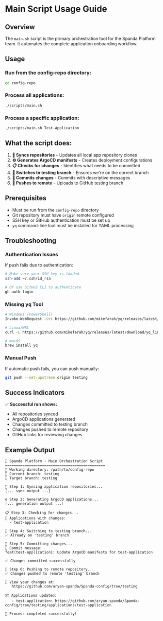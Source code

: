 # Main Script Usage Guide

## Overview
The `main.sh` script is the primary orchestration tool for the Spanda Platform team. It automates the complete application onboarding workflow.

## Usage

### Run from the config-repo directory:
```bash
cd config-repo
```

### Process all applications:
```bash
./scripts/main.sh
```

### Process a specific application:
```bash
./scripts/main.sh Test-Application
```

## What the script does:

1. **🔄 Syncs repositories** - Updates all local app repository clones
2. **⚙️ Generates ArgoCD manifests** - Creates deployment configurations
3. **📋 Checks for changes** - Identifies what needs to be committed
4. **🌿 Switches to testing branch** - Ensures we're on the correct branch
5. **💾 Commits changes** - Commits with descriptive messages
6. **🚀 Pushes to remote** - Uploads to GitHub testing branch

## Prerequisites

- Must be run from the `config-repo` directory
- Git repository must have `origin` remote configured
- SSH key or GitHub authentication must be set up
- `yq` command-line tool must be installed for YAML processing

## Troubleshooting

### Authentication Issues
If push fails due to authentication:
```bash
# Make sure your SSH key is loaded
ssh-add ~/.ssh/id_rsa

# Or use GitHub CLI to authenticate
gh auth login
```

### Missing yq Tool
```bash
# Windows (PowerShell)
Invoke-WebRequest -Uri https://github.com/mikefarah/yq/releases/latest/download/yq_windows_amd64.exe -OutFile yq.exe

# Linux/WSL
curl -L https://github.com/mikefarah/yq/releases/latest/download/yq_linux_amd64 -o yq && chmod +x yq

# macOS
brew install yq
```

### Manual Push
If automatic push fails, you can push manually:
```bash
git push --set-upstream origin testing
```

## Success Indicators

✅ **Successful run shows:**
- All repositories synced
- ArgoCD applications generated
- Changes committed to testing branch
- Changes pushed to remote repository
- GitHub links for reviewing changes

## Example Output

```
🚀 Spanda Platform - Main Orchestration Script
==============================================
📍 Working directory: /path/to/config-repo
🌿 Current branch: testing
🎯 Target branch: testing

🔄 Step 1: Syncing application repositories...
[... sync output ...]

⚙️ Step 2: Generating ArgoCD applications...
[... generation output ...]

📋 Step 3: Checking for changes...
🎯 Applications with changes:
  - test-application

🌿 Step 4: Switching to testing branch...
✅ Already on 'testing' branch

💾 Step 5: Committing changes...
📝 Commit message:
feat(test-application): Update ArgoCD manifests for test-application

✅ Changes committed successfully

🚀 Step 6: Pushing to remote repository...
✅ Changes pushed to remote 'testing' branch

🔗 View your changes at:
   https://github.com/aryan-spanda/Spanda-config/tree/testing

📦 Applications updated:
   - test-application: https://github.com/aryan-spanda/Spanda-config/tree/testing/applications/test-application

🎉 Process completed successfully!
```
